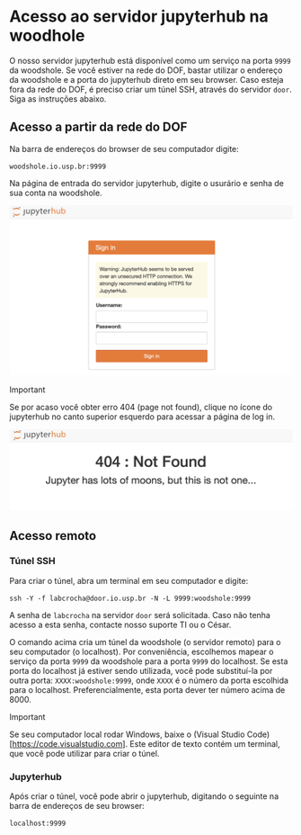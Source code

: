 # Acesso ao servidor jupyterhub na woodhole

O nosso servidor jupyterhub está disponível como um serviço na porta `9999` da woodshole. Se você estiver na rede do DOF, bastar utilizar o endereço da woodshole e a porta do jupyterhub direto em seu browser. Caso esteja fora da rede do DOF, é preciso criar um túnel SSH, através do servidor `door`.  Siga as instruções abaixo.

## Acesso a partir da rede do DOF

Na barra de endereços do browser de seu computador digite:

    woodshole.io.usp.br:9999

Na página de entrada do servidor jupyterhub, digite o usurário e senha de sua conta na woodshole.

<img title="404 instructions" alt="Alt text" src="./img/login.png"  width="650">


> [!IMPORTANT]  
> Se por acaso você obter erro 404 (page not found), clique no ícone do jupyterhub no canto superior esquerdo para acessar a página de log in.

<img title="404 instructions" alt="Alt text" src="./img/404.png" width="650">


## Acesso remoto

### Túnel SSH
Para criar o túnel, abra um terminal em seu computador e digite:

    ssh -Y -f labcrocha@door.io.usp.br -N -L 9999:woodshole:9999

A senha de `labcrocha` na servidor `door` será solicitada. Caso não tenha acesso a esta senha, contacte nosso suporte TI ou o César.

O comando acima cria um túnel da woodshole (o servidor remoto) para o seu computador (o localhost). Por conveniência, escolhemos mapear o serviço da porta `9999` da woodshole para a porta `9999` do localhost. Se esta porta do localhost já estiver sendo utilizada, você pode substituí-la por outra porta: `XXXX:woodshole:9999`, onde `XXXX` é o número da porta escolhida para o localhost. Preferencialmente, esta porta dever ter número acima de 8000. 

> [!IMPORTANT]  
> Se seu computador local rodar Windows, baixe o  (Visual Studio Code)[https://code.visualstudio.com]. Este editor de texto contém um terminal, que você pode utilizar para criar o túnel.

### Jupyterhub

Após criar o túnel, você pode abrir o jupyterhub, digitando o seguinte na barra de endereços de seu browser:

    localhost:9999




